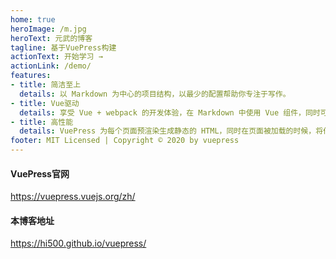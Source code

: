```yaml
---
home: true
heroImage: /m.jpg
heroText: 元武的博客
tagline: 基于VuePress构建
actionText: 开始学习 →
actionLink: /demo/
features:
- title: 简洁至上
  details: 以 Markdown 为中心的项目结构，以最少的配置帮助你专注于写作。
- title: Vue驱动
  details: 享受 Vue + webpack 的开发体验，在 Markdown 中使用 Vue 组件，同时可以使用 Vue 来开发自定义主题。
- title: 高性能
  details: VuePress 为每个页面预渲染生成静态的 HTML，同时在页面被加载的时候，将作为 SPA 运行。
footer: MIT Licensed | Copyright © 2020 by vuepress
---
```





#### VuePress官网
<https://vuepress.vuejs.org/zh/>
#### 本博客地址
<https://hi500.github.io/vuepress/>
